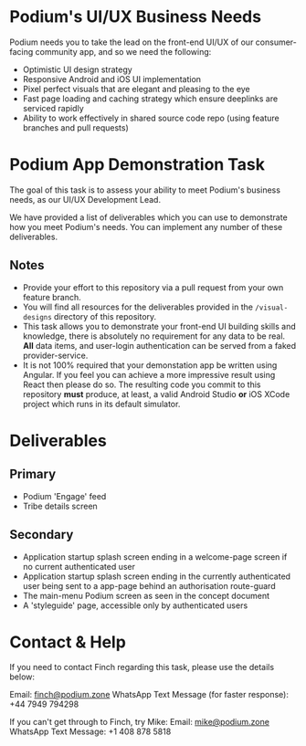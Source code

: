 # Podium's UI/UX Business Needs
Podium needs you to take the lead on the front-end UI/UX of our consumer-facing community app, and so we need the following:
* Optimistic UI design strategy
* Responsive Android and iOS UI implementation
* Pixel perfect visuals that are elegant and pleasing to the eye
* Fast page loading and caching strategy which ensure deeplinks are serviced rapidly
* Ability to work effectively in shared source code repo (using feature branches and pull requests)


# Podium App Demonstration Task
The goal of this task is to assess your ability to meet Podium's business needs, as our UI/UX Development Lead.

We have provided a list of deliverables which you can use to demonstrate how you meet Podium's needs. You can implement any number of these deliverables. 

## Notes
* Provide your effort to this repository via a pull request from your own feature branch.
* You will find all resources for the deliverables provided in the `/visual-designs` directory of this repository.
* This task allows you to demonstrate your front-end UI building skills and knowledge, there is absolutely no requirement for any data to be real. **All** data items, and user-login authentication can be served from a faked provider-service.
* It is not 100% required that your demonstation app be written using Angular.  If you feel you can achieve a more impressive result using React then please do so. The resulting code you commit to this repository **must** produce, at least, a valid Android Studio **or** iOS XCode project which runs in its default simulator.


# Deliverables

## Primary
* Podium 'Engage' feed
* Tribe details screen

## Secondary
* Application startup splash screen ending in a welcome-page screen if no current authenticated user
* Application startup splash screen ending in the currently authenticated user being sent to a app-page behind an authorisation route-guard
* The main-menu Podium screen as seen in the concept document
* A 'styleguide' page, accessible only by authenticated users


# Contact & Help
If you need to contact Finch regarding this task, please use the details below:

Email: finch@podium.zone
WhatsApp Text Message (for faster response): +44 7949 794298

If you can't get through to Finch, try Mike:
Email: mike@podium.zone
WhatsApp Text Message: +1 408 878 5818

